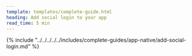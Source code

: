 ```yaml
---
template: templates/complete-guide.html
heading: Add social login to your app
read_time: 5 min
---
```


{% include "../../../../../includes/complete-guides/app-native/add-social-login.md" %}

